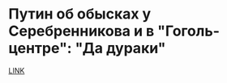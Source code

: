 # Путин об обысках у Серебренникова и в "Гоголь-центре": "Да дураки"



[LINK](https://varlamov.ru/2389982.html)